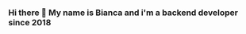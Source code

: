 ### Hi there 👋 My name is Bianca and i'm a backend developer since 2018

<!--
I started my studies in 2015 when i was 15 years old in a technical course that ended in 2017. I have bachelor's degree in computer science (2018-2021).
Here is my linkedIn for more information about my education and projects: https://www.linkedin.com/in/biancapuertarocha/

- 🔭 I’m currently working with Python and Rest APIs
- 🌱 I’m currently learning and practicing with Spring Framework
- 🤔 I’m looking for help to improve my skills and i'm open to constructive discussion about my projects
- 📫 How to reach me: puertarochabianca@gmail.com

-->
